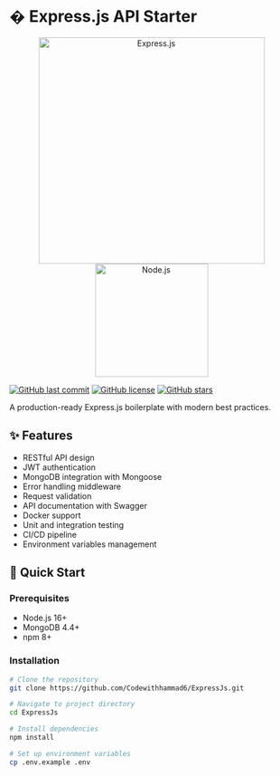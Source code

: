 # � Express.js API Starter

<p align="center">
  <!-- Option 1: Use official Express/Node logos (no download needed) -->
  <img src="https://expressjs.com/images/express-facebook-share.png" alt="Express.js" width="400">
  <img src="https://nodejs.org/static/images/logo.svg" alt="Node.js" width="200">
  
  <!-- Option 2: Use shields.io badges as image placeholders -->
  <!-- <img src="https://img.shields.io/badge/Express.js-404D59?style=for-the-badge&logo=express" alt="Express">
  <img src="https://img.shields.io/badge/Node.js-43853D?style=for-the-badge&logo=node.js&logoColor=white" alt="Node.js"> -->
</p>

[![GitHub last commit](https://img.shields.io/github/last-commit/Codewithhammad6/ExpressJs)](https://github.com/Codewithhammad6/ExpressJs/commits/main)
[![GitHub license](https://img.shields.io/github/license/Codewithhammad6/ExpressJs)](https://github.com/Codewithhammad6/ExpressJs/blob/main/LICENSE)
[![GitHub stars](https://img.shields.io/github/stars/Codewithhammad6/ExpressJs)](https://github.com/Codewithhammad6/ExpressJs/stargazers)


A production-ready Express.js boilerplate with modern best practices.

## ✨ Features

- RESTful API design
- JWT authentication
- MongoDB integration with Mongoose
- Error handling middleware
- Request validation
- API documentation with Swagger
- Docker support
- Unit and integration testing
- CI/CD pipeline
- Environment variables management

## 🚀 Quick Start

### Prerequisites

- Node.js 16+
- MongoDB 4.4+
- npm 8+

### Installation

```bash
# Clone the repository
git clone https://github.com/Codewithhammad6/ExpressJs.git

# Navigate to project directory
cd ExpressJs

# Install dependencies
npm install

# Set up environment variables
cp .env.example .env
